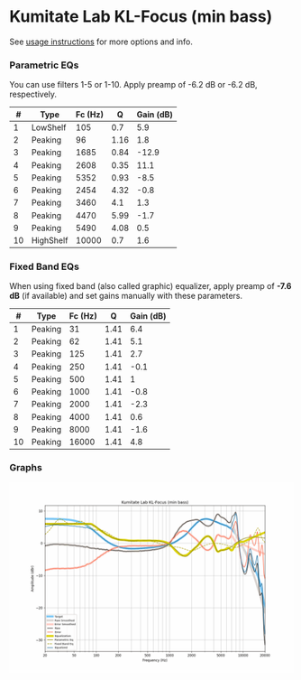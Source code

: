 # Kumitate Lab KL-Focus (min bass)
See [usage instructions](https://github.com/jaakkopasanen/AutoEq#usage) for more options and info.

### Parametric EQs
You can use filters 1-5 or 1-10. Apply preamp of -6.2 dB or -6.2 dB, respectively.

|   # | Type      |   Fc (Hz) |    Q |   Gain (dB) |
|-----|-----------|-----------|------|-------------|
|   1 | LowShelf  |       105 | 0.7  |         5.9 |
|   2 | Peaking   |        96 | 1.16 |         1.8 |
|   3 | Peaking   |      1685 | 0.84 |       -12.9 |
|   4 | Peaking   |      2608 | 0.35 |        11.1 |
|   5 | Peaking   |      5352 | 0.93 |        -8.5 |
|   6 | Peaking   |      2454 | 4.32 |        -0.8 |
|   7 | Peaking   |      3460 | 4.1  |         1.3 |
|   8 | Peaking   |      4470 | 5.99 |        -1.7 |
|   9 | Peaking   |      5490 | 4.08 |         0.5 |
|  10 | HighShelf |     10000 | 0.7  |         1.6 |

### Fixed Band EQs
When using fixed band (also called graphic) equalizer, apply preamp of **-7.6 dB** (if available) and set gains manually with these parameters.

|   # | Type    |   Fc (Hz) |    Q |   Gain (dB) |
|-----|---------|-----------|------|-------------|
|   1 | Peaking |        31 | 1.41 |         6.4 |
|   2 | Peaking |        62 | 1.41 |         5.1 |
|   3 | Peaking |       125 | 1.41 |         2.7 |
|   4 | Peaking |       250 | 1.41 |        -0.1 |
|   5 | Peaking |       500 | 1.41 |         1   |
|   6 | Peaking |      1000 | 1.41 |        -0.8 |
|   7 | Peaking |      2000 | 1.41 |        -2.3 |
|   8 | Peaking |      4000 | 1.41 |         0.6 |
|   9 | Peaking |      8000 | 1.41 |        -1.6 |
|  10 | Peaking |     16000 | 1.41 |         4.8 |

### Graphs
![](./Kumitate%20Lab%20KL-Focus%20(min%20bass).png)
